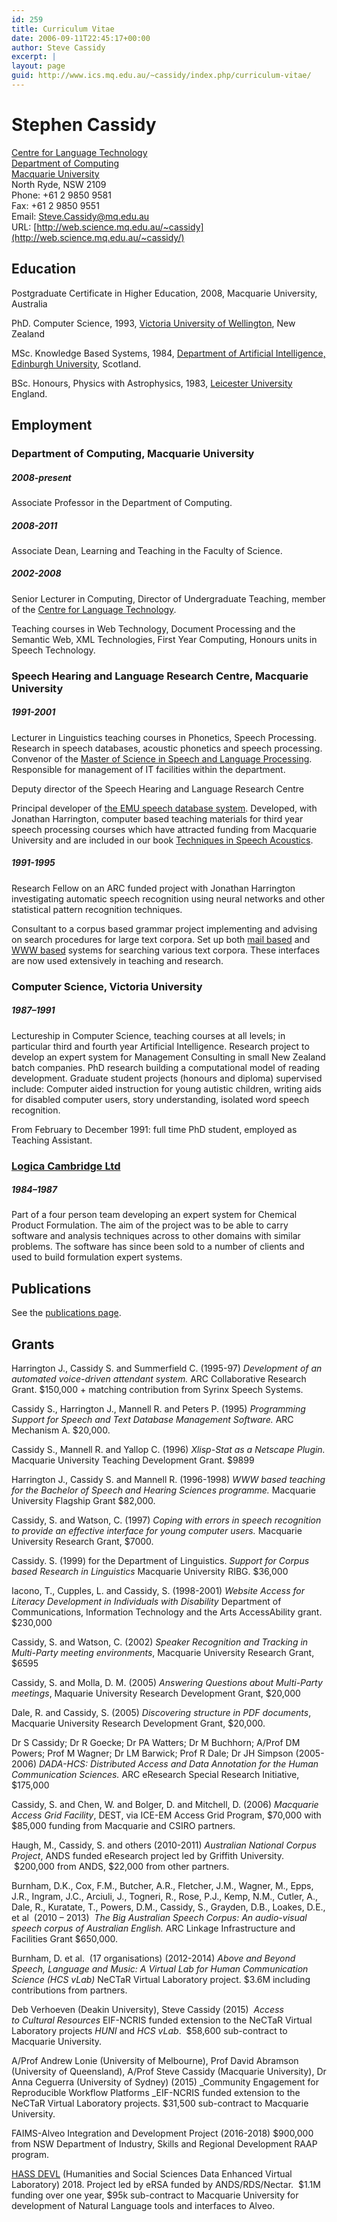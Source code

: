 ```yaml
---
id: 259
title: Curriculum Vitae
date: 2006-09-11T22:45:17+00:00
author: Steve Cassidy
excerpt: |
layout: page
guid: http://www.ics.mq.edu.au/~cassidy/index.php/curriculum-vitae/
---
```

# Stephen Cassidy

[Centre for Language Technology](http://www.clt.mq.edu.au/)  
[Department of Computing](http://www.comp.mq.edu.au/)  
[Macquarie University](http://www.mq.edu.au/)  
North Ryde, NSW 2109  
Phone: +61 2 9850 9581  
Fax: +61 2 9850 9551  
Email: <Steve.Cassidy@mq.edu.au>  
URL: [http://web.science.mq.edu.au/~cassidy](http://web.science.mq.edu.au/~cassidy/)

## Education

Postgraduate Certificate in Higher Education, 2008, Macquarie University, Australia

PhD. Computer Science, 1993, [Victoria University of Wellington](http://www.comp.vuw.ac.nz/), New Zealand

MSc. Knowledge Based Systems, 1984, [Department of Artificial Intelligence, Edinburgh University](http://www.dai.ed.ac.uk/), Scotland.

BSc. Honours, Physics with Astrophysics, 1983, [Leicester University](http://www.le.ac.uk/) England.

## Employment

### Department of Computing, Macquarie University

##### 2008-present

Associate Professor in the Department of Computing.

##### 2008-2011

Associate Dean, Learning and Teaching in the Faculty of Science.

##### 2002-2008

Senior Lecturer in Computing, Director of Undergraduate Teaching, member of the [Centre for Language Technology](http://www.clt.mq.edu.au/Information/Overview.html).

Teaching courses in Web Technology, Document Processing and the Semantic Web, XML Technologies, First Year Computing, Honours units in Speech Technology.

### Speech Hearing and Language Research Centre, Macquarie University

##### 1991-2001

Lecturer in Linguistics teaching courses in Phonetics, Speech Processing. Research in speech databases, acoustic phonetics and speech processing. Convenor of the [Master of Science in Speech and Language Processing](http://www.shlrc.mq.edu.au/masters). Responsible for management of IT facilities within the department.

Deputy director of the Speech Hearing and Language Research Centre

Principal developer of [the EMU speech database system](http://emu.sourceforge.net/). Developed, with Jonathan Harrington, computer based teaching materials for third year speech processing courses which have attracted funding from Macquarie  
University and are included in our book [Techniques in Speech Acoustics](http://www.shlrc.mq.edu.au/techniques/).

##### 1991-1995

Research Fellow on an ARC funded project with Jonathan Harrington investigating automatic speech recognition using neural networks and other statistical pattern recognition techniques.

Consultant to a corpus based grammar project implementing and advising on search procedures for large text corpora. Set up both [mail based](webed.html#history) and [WWW based](http://www.ling.mq.edu.au/corpus/) systems for searching various text corpora. These interfaces are now used extensively in teaching and research.

### Computer Science, Victoria University

##### 1987&#8211;1991

Lectureship in Computer Science, teaching courses at all levels; in particular third and fourth year Artificial Intelligence. Research project to develop an expert system for Management Consulting in small New Zealand batch companies. PhD research building a computational model of reading development. Graduate student projects (honours and diploma) supervised include: Computer aided instruction for young autistic children, writing aids for disabled computer users, story understanding, isolated word speech recognition.

From February to December 1991: full time PhD student, employed as Teaching Assistant.

### [Logica Cambridge Ltd](http://www.logica.co.uk/)

##### 1984&#8211;1987

Part of a four person team developing an expert system for Chemical Product Formulation. The aim of the project was to be able to carry software and analysis techniques across to other domains with similar problems. The software has since been sold to a number of clients and used to build formulation expert systems.

## Publications

See the [publications page](http://web.science.mq.edu.au/~cassidy/wordpress/?page_id=253 "Publications").

## Grants

Harrington J., Cassidy S. and Summerfield C. (1995-97) _Development of an automated voice-driven attendant system._ ARC Collaborative Research Grant. $150,000 + matching contribution from Syrinx Speech Systems.

Cassidy S., Harrington J., Mannell R. and Peters P. (1995) _Programming Support for Speech and Text Database Management Software._ ARC Mechanism A. $20,000.

Cassidy S., Mannell R. and Yallop C. (1996) _Xlisp-Stat as a Netscape Plugin._ Macquarie University Teaching Development Grant. $9899

Harrington J., Cassidy S. and Mannell R. (1996-1998) _WWW based teaching for the Bachelor of Speech and Hearing Sciences programme._ Macquarie University Flagship Grant $82,000.

Cassidy, S. and Watson, C. (1997) _Coping with errors in speech recognition to provide an effective interface for young computer users._ Macquarie University Research Grant, $7000.

Cassidy. S. (1999) for the Department of Linguistics. _Support for Corpus based Research in Linguistics_ Macquarie University RIBG. $36,000

Iacono, T., Cupples, L. and Cassidy, S. (1998-2001) _Website Access for Literacy Development in Individuals with Disability_ Department of Communications, Information Technology and the Arts AccessAbility grant. $230,000

Cassidy, S. and Watson, C. (2002) _Speaker Recognition and Tracking in Multi-Party meeting environments_, Macquarie University Research Grant, $6595

Cassidy, S. and Molla, D. M. (2005) _Answering Questions about Multi-Party meetings_, Maquarie University Research Development Grant, $20,000

Dale, R. and Cassidy, S. (2005) _Discovering structure in PDF documents_, Macquarie University Research Development Grant, $20,000.

Dr S Cassidy; Dr R Goecke; Dr PA Watters; Dr M Buchhorn; A/Prof DM Powers; Prof M Wagner; Dr LM Barwick; Prof R Dale; Dr JH Simpson (2005-2006) _DADA-HCS: Distributed Access and Data Annotation for the Human Communication Sciences._ ARC eResearch Special Research Initiative, $175,000

Cassidy, S. and Chen, W. and Bolger, D. and Mitchell, D. (2006) _Macquarie Access Grid Facility_, DEST, via ICE-EM Access Grid Program, $70,000 with $85,000 funding from Macquarie and CSIRO partners.

Haugh, M., Cassidy, S. and others (2010-2011) _Australian National Corpus Project_, ANDS funded eResearch project led by Griffith University.  $200,000 from ANDS, $22,000 from other partners.

Burnham, D.K., Cox, F.M., Butcher, A.R., Fletcher, J.M., Wagner, M., Epps, J.R., Ingram, J.C., Arciuli, J., Togneri, R., Rose, P.J., Kemp, N.M., Cutler, A., Dale, R., Kuratate, T., Powers, D.M., Cassidy, S., Grayden, D.B., Loakes, D.E., et al  (2010 &#8211; 2013)  _The Big Australian Speech Corpus: An audio-visual speech corpus of Australian English._ ARC Linkage Infrastructure and Facilities Grant $650,000.

Burnham, D. et al.  (17 organisations) (2012-2014) _Above and Beyond Speech, Language and Music: A Virtual Lab for Human Communication Science (HCS vLab)_ NeCTaR Virtual Laboratory project. $3.6M including contributions from partners.

Deb Verhoeven (Deakin University), Steve Cassidy (2015)  _Access to Cultural Resources_ EIF-NCRIS funded extension to the NeCTaR Virtual Laboratory projects _HUNI_ and _HCS vLab_.  $58,600 sub-contract to Macquarie University.

A/Prof Andrew Lonie (University of Melbourne), Prof David Abramson (University of Queensland), A/Prof Steve Cassidy (Macquarie University), Dr Anna Ceguerra (University of Sydney) (2015) _Community Engagement for Reproducible Workflow Platforms _EIF-NCRIS funded extension to the NeCTaR Virtual Laboratory projects. $31,500 sub-contract to Macquarie University.

FAIMS-Alveo Integration and Development Project (2016-2018) $900,000 from NSW Department of Industry, Skills and Regional Development RAAP program.

[HASS DEVL](https://www.ersa.edu.au/1-1-million-funding-humanities-arts-social-sciences-data-enhanced-virtual-lab/) (Humanities and Social Sciences Data Enhanced Virtual Laboratory) 2018. Project led by eRSA funded by ANDS/RDS/Nectar.  $1.1M funding over one year, $95k sub-contract to Macquarie University for development of Natural Language tools and interfaces to Alveo.